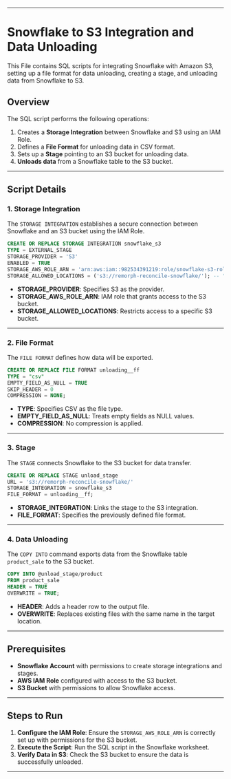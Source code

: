 
---

# Snowflake to S3 Integration and Data Unloading  

This File contains SQL scripts for integrating Snowflake with Amazon S3, setting up a file format for data unloading, creating a stage, and unloading data from Snowflake to S3.  

## Overview  

The SQL script performs the following operations:  
1. Creates a **Storage Integration** between Snowflake and S3 using an IAM Role.  
2. Defines a **File Format** for unloading data in CSV format.  
3. Sets up a **Stage** pointing to an S3 bucket for unloading data.  
4. **Unloads data** from a Snowflake table to the S3 bucket.  

---

## Script Details  

### 1. Storage Integration  
The `STORAGE INTEGRATION` establishes a secure connection between Snowflake and an S3 bucket using the IAM Role.  

```sql  
CREATE OR REPLACE STORAGE INTEGRATION snowflake_s3  
TYPE = EXTERNAL_STAGE  
STORAGE_PROVIDER = 'S3'  
ENABLED = TRUE  
STORAGE_AWS_ROLE_ARN = 'arn:aws:iam::982534391219:role/snowflake-s3-role'  -- "Replace with your role arn"
STORAGE_ALLOWED_LOCATIONS = ('s3://remorph-reconcile-snowflake/'); -- "Replace with your bucket path"
```  

- **STORAGE_PROVIDER**: Specifies S3 as the provider.  
- **STORAGE_AWS_ROLE_ARN**: IAM role that grants access to the S3 bucket.  
- **STORAGE_ALLOWED_LOCATIONS**: Restricts access to a specific S3 bucket.  

---

### 2. File Format  
The `FILE FORMAT` defines how data will be exported.  

```sql  
CREATE OR REPLACE FILE FORMAT unloading__ff  
TYPE = "csv"  
EMPTY_FIELD_AS_NULL = TRUE  
SKIP_HEADER = 0  
COMPRESSION = NONE;  
```  

- **TYPE**: Specifies CSV as the file type.  
- **EMPTY_FIELD_AS_NULL**: Treats empty fields as NULL values.  
- **COMPRESSION**: No compression is applied.  

---

### 3. Stage  
The `STAGE` connects Snowflake to the S3 bucket for data transfer.  

```sql  
CREATE OR REPLACE STAGE unload_stage  
URL = 's3://remorph-reconcile-snowflake/'  
STORAGE_INTEGRATION = snowflake_s3  
FILE_FORMAT = unloading__ff;  
```  

- **STORAGE_INTEGRATION**: Links the stage to the S3 integration.  
- **FILE_FORMAT**: Specifies the previously defined file format.  

---

### 4. Data Unloading  
The `COPY INTO` command exports data from the Snowflake table `product_sale` to the S3 bucket.  

```sql  
COPY INTO @unload_stage/product  
FROM product_sale  
HEADER = TRUE  
OVERWRITE = TRUE;  
```  

- **HEADER**: Adds a header row to the output file.  
- **OVERWRITE**: Replaces existing files with the same name in the target location.  

---

## Prerequisites  

- **Snowflake Account** with permissions to create storage integrations and stages.  
- **AWS IAM Role** configured with access to the S3 bucket.  
- **S3 Bucket** with permissions to allow Snowflake access.  

---

## Steps to Run  

1. **Configure the IAM Role**: Ensure the `STORAGE_AWS_ROLE_ARN` is correctly set up with permissions for the S3 bucket.  
2. **Execute the Script**: Run the SQL script in the Snowflake worksheet.  
3. **Verify Data in S3**: Check the S3 bucket to ensure the data is successfully unloaded.  

---
